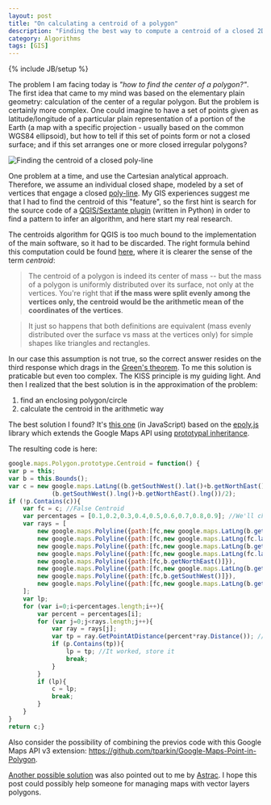 ```yaml
---
layout: post
title: "On calculating a centroid of a polygon"
description: "Finding the best way to compute a centroid of a closed 2D surface, given its vertices"
category: Algorithms 
tags: [GIS]
---
```

{% include JB/setup %}

The problem I am facing today is *"how to find the center of a polygon?"*. The first idea that came to my mind 
was based 
on the elementary plain geometry: calculation of the center of a regular polygon. But the problem is certainly more
complex. One could imagine to have a set of points given as latitude/longitude of a particular plain representation
of a portion of the Earth (a map with a specific projection - usually based on the common WGS84 ellipsoid), but how to
tell if this set of points form or not a closed surface; and if this set arranges one or more closed irregular polygons?

![Finding the centroid of a closed poly-line](http://i.stack.imgur.com/sGcEX.png)

One problem at a time, and use the Cartesian analytical approach. Therefore, we assume an individual closed shape, modeled by a set of vertices that engage a closed [poly-line](http://www.webopedia.com/TERM/P/polyline.html). My GIS experiences 
suggest me that I had to find the centroid of this "feature", so the first hint is search for the source code of a
[QGIS/Sextante plugin](http://code.google.com/p/sextante/source/browse/trunk/soft/bindings/qgis-plugin/src/sextante/ftools/Centroids.py) (written in Python) in order to find a pattern to infer an algorithm, and here start my real research.

The centroids algorithm for QGIS is too much bound to the implementation of the main software, so it had to be discarded. 
The right formula behind this computation could be found [here](http://math.stackexchange.com/q/3177), where it is clearer the sense of the term *centroid*:

>The centroid of a polygon is indeed its center of mass -- but the mass of a polygon is uniformly distributed over its surface, not only at the vertices. You're right that **if the mass were split evenly among the vertices only, the centroid would be the arithmetic mean of the coordinates of the vertices**.

>It just so happens that both definitions are equivalent (mass evenly distributed over the surface vs mass at the vertices only) for simple shapes like triangles and rectangles.

In our case this assumption is not true, so the correct answer resides on the third response which drags in the [Green's
theorem](http://en.wikipedia.org/wiki/Green%27s_theorem). To me this solution is praticable but even too complex. The 
KISS principle is my guiding light. And then I realized that the best solution is in the approximation of the problem:

1. find an enclosing polygon/circle
2. calculate the centroid in the arithmetic way

The best solution I found? It's [this one](http://gis.stackexchange.com/q/2128) (in JavaScript) based on the
[epoly.js](http://www.geocodezip.com/scripts/v3_epoly.js) library which extends the Google Maps API using [prototypal 
inheritance](https://developer.mozilla.org/en-US/docs/Web/JavaScript/Guide/Inheritance_and_the_prototype_chain).

The resulting code is here:

```javascript
google.maps.Polygon.prototype.Centroid = function() {
var p = this;
var b = this.Bounds();
var c = new google.maps.LatLng((b.getSouthWest().lat()+b.getNorthEast().lat())/2,
            (b.getSouthWest().lng()+b.getNorthEast().lng())/2);
if (!p.Contains(c)){
    var fc = c; //False Centroid
    var percentages = [0.1,0.2,0.3,0.4,0.5,0.6,0.7,0.8,0.9]; //We'll check every 10% down each ray and see if we're inside our polygon
    var rays = [
        new google.maps.Polyline({path:[fc,new google.maps.LatLng(b.getNorthEast().lat(),fc.lng())]}),
        new google.maps.Polyline({path:[fc,new google.maps.LatLng(fc.lat(),b.getNorthEast().lng())]}),
        new google.maps.Polyline({path:[fc,new google.maps.LatLng(b.getSouthWest().lat(),fc.lng())]}),
        new google.maps.Polyline({path:[fc,new google.maps.LatLng(fc.lat(),b.getSouthWest().lng())]}),
        new google.maps.Polyline({path:[fc,b.getNorthEast()]}),
        new google.maps.Polyline({path:[fc,new google.maps.LatLng(b.getSouthWest().lat(),b.getNorthEast().lng())]}),
        new google.maps.Polyline({path:[fc,b.getSouthWest()]}),
        new google.maps.Polyline({path:[fc,new google.maps.LatLng(b.getNorthEast().lat(),b.getSouthWest().lng())]})
    ];
    var lp;
    for (var i=0;i<percentages.length;i++){
        var percent = percentages[i];
        for (var j=0;j<rays.length;j++){
            var ray = rays[j];
            var tp = ray.GetPointAtDistance(percent*ray.Distance()); //Test Point i% down the ray
            if (p.Contains(tp)){
                lp = tp; //It worked, store it
                break;
            }
        }
        if (lp){
            c = lp;
            break;
        }
    }
}
return c;}
```
Also consider the possibility of combining the previos code with this Google Maps API v3 extension:
<https://github.com/tparkin/Google-Maps-Point-in-Polygon>.

[Another possible solution](http://www.cs.mcgill.ca/~cs507/projects/1998/jacob/solutions.html) was also pointed out to me by [Astrac](https://github.com/Astrac). I hope this post could possibly help someone for managing maps with vector layers polygons.
